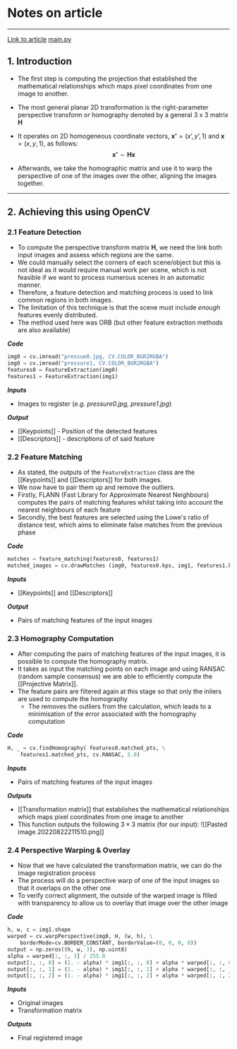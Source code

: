 # Notes on article
---
[Link to article](https://magamig.github.io/posts/accurate-image-alignment-and-registration-using-opencv/)
[main.py](file://)

## 1. Introduction
- The first step is computing the projection that established the mathematical relationships which maps pixel coordinates from one image to another.
- The most general planar 2D transformation is the right-parameter perspective transform or homography denoted by a general 3 x 3 matrix $\mathbf{H}$ 

- It operates on 2D homogeneous coordinate vectors, $\mathbf{x’} = (x’,y’,1)$ and $\mathbf{x} = (x,y,1)$, as follows:
$$\mathbf{x’} \sim \mathbf{Hx}$$
- Afterwards, we take the homographic matrix and use it to warp the perspective of one of the images over the other, aligning the images together.
---

## 2. Achieving this using OpenCV
### 2.1 Feature Detection
- To compute the perspective transform matrix $\mathbf{H}$, we need the link both input images and assess which regions are the same.
- We could manually select the corners of each scene/object but this is not ideal as it would require manual work per scene, which is not feasible if we want to process numerous scenes in an automatic manner.
- Therefore,  a feature detection and matching process is used to link common regions in both images.
- The limitation of this technique is that the scene must include *enough* features evenly distributed.
- The method used here was ORB (but other feature extraction methods are also available)

***Code***
```python
img0 = cv.imread("pressue0.jpg, CV.COLOR_BGR2RGBA")
img0 = cv.imread("pressure1, CV.COLOR_BGR2RGBA")
features0 = FeatureExtraction(img0)
features1 = FeatureExtraction(img1)
```

***Inputs***
- Images to register (*e.g. pressure0.jpg, pressure1.jpg*)

***Output***
- [[Keypoints]] - Position of the detected features
- [[Descriptors]] - descriptions of of said feature


### 2.2 Feature Matching
- As stated, the outputs of the `FeatureExtraction` class are the [[Keypoints]] and [[Descriptors]] for both images.
- We now have to pair them up and remove the outliers.
- Firstly, FLANN (Fast Library for Approximate Nearest Neighbours) computes the pairs of matching features whilst taking into account the nearest neighbours of each feature
- Secondly, the best features are selected using the Lowe's ratio of distance test, which aims to eliminate false matches from the previous phase

***Code***
```python
matches = feature_matching(features0, features1)
matched_images = cv.drawMatches (img0, features0.kps, img1, features1.kps, matches None, flags=2)
```

***Inputs***
- [[Keypoints]] and [[Descriptors]]

***Output***
- Pairs of matching features of the input images


### 2.3 Homography Computation
- After computing the pairs of matching features of the input images, it is possible to compute the homography matrix.
- It takes as input the matching points on each image and using RANSAC (random sample consensus) we are able to efficiently compute the [[Projective Matrix]].
- The feature pairs are filtered again at this stage so that only the inliers are used to compute the homography
	- The removes the outliers from the calculation, which leads to a minimisation of the error associated with the homography computation

***Code***
```python
H, _ = cv.findHomography( features0.matched_pts, \
    features1.matched_pts, cv.RANSAC, 5.0)
```

***Inputs***
- Pairs of matching features of the input images

***Outputs***
- [[Transformation matrix]] that establishes the mathematical relationships which maps pixel coordinates from one image to another
- This function outputs the following $3 \times 3$ matrix (for our input):
![[Pasted image 20220822211510.png]]


### 2.4 Perspective Warping & Overlay
- Now that we have calculated the transformation matrix, we can do the image registration process
- The process will do a perspective warp of one of the input images so that it overlaps on the other one
- To verify correct alignment, the outside of the warped image is filled with transparency to allow us to overlay that image over the other image

***Code***
```python
h, w, c = img1.shape
warped = cv.warpPerspective(img0, H, (w, h), \
    borderMode=cv.BORDER_CONSTANT, borderValue=(0, 0, 0, 0))
output = np.zeros((h, w, 3), np.uint8)
alpha = warped[:, :, 3] / 255.0
output[:, :, 0] = (1. - alpha) * img1[:, :, 0] + alpha * warped[:, :, 0]
output[:, :, 1] = (1. - alpha) * img1[:, :, 1] + alpha * warped[:, :, 1]
output[:, :, 2] = (1. - alpha) * img1[:, :, 2] + alpha * warped[:, :, 2]
```

***Inputs***
- Original images
- Transformation matrix

***Outputs***
- Final registered image